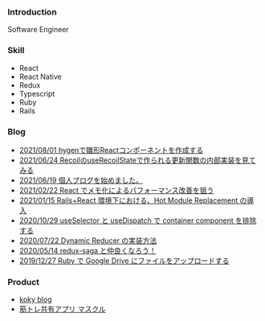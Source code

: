 ### Introduction

Software Engineer

### Skill

- React
- React Native
- Redux
- Typescript
- Ruby
- Rails

### Blog
- [2021/08/01 hygenで雛形Reactコンポーネントを作成する](https://zenn.dev/koki_tech/articles/532c9929ac1cc5)
- [2021/06/24 RecoilのuseRecoilStateで作られる更新関数の内部実装を見てみる](https://kokinagai.com/posts/NM23UpksGTqFYKH1Pca0)
- [2021/06/19 個人ブログを始めました。](https://kokinagai.com/posts/yGa3n4b3m5G7k1oGWzz0)
- [2021/02/22 React でメモ化によるパフォーマンス改善を狙う](https://tech.stmn.co.jp/entry/2021/02/22/140028)
- [2021/01/15 Rails+React 環境下における、Hot Module Replacement の導入](https://tech.stmn.co.jp/entry/2021/01/15/161056)
- [2020/10/29 useSelector と useDispatch で container component を排除する](https://tech.stmn.co.jp/entry/2020/10/29/161055)
- [2020/07/22 Dynamic Reducer の実装方法](https://tech.stmn.co.jp/entry/2020/07/22/174326)
- [2020/05/14 redux-saga と仲良くなろう！](https://tech.stmn.co.jp/entry/2020/05/14/143012)
- [2019/12/27 Ruby で Google Drive にファイルをアップロードする](https://tech.stmn.co.jp/entry/tech/7036)

### Product
- [koky blog](https://kokinagai.com)
- [筋トレ共有アプリ マスクル](https://apps.apple.com/us/app/%E3%83%9E%E3%82%B9%E3%82%AF%E3%83%AB/id1509482384)
